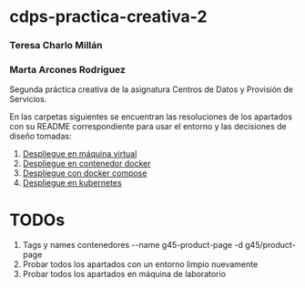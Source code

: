 # cdps-practica-creativa-2

### Teresa Charlo Millán
### Marta Arcones Rodríguez

Segunda práctica creativa de la asignatura Centros de Datos y Provisión de Servicios.

En las carpetas siguientes se encuentran las resoluciones de los apartados con su README correspondiente para usar el entorno y las decisiones de diseño tomadas:

1. [Despliegue en máquina virtual](./maquina-virtual)
2. [Despliegue en contenedor docker](./docker)
3. [Despliegue con docker compose](./docker-compose)
4. [Despliegue en kubernetes](./kubernetes)


# TODOs
1. Tags y names contenedores --name g45-product-page -d g45/product-page
2. Probar todos los apartados con un entorno limpio nuevamente
3. Probar todos los apartados en máquina de laboratorio